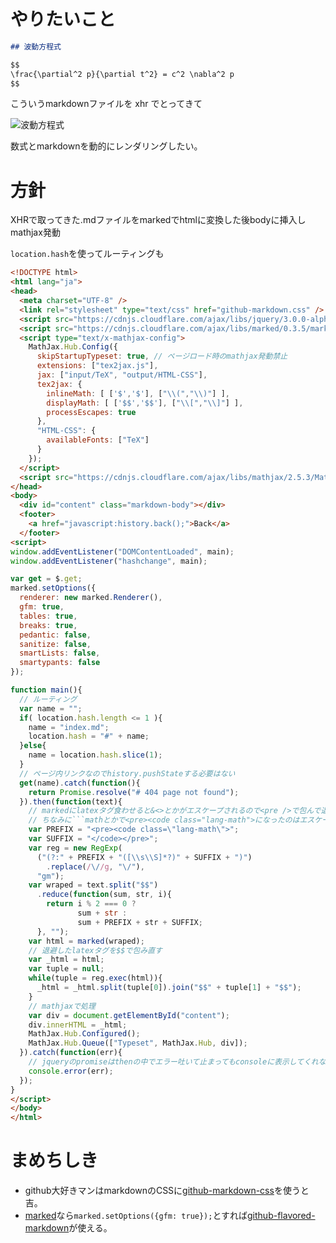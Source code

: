 # やりたいこと

```markdown
## 波動方程式

$$
\frac{\partial^2 p}{\partial t^2} = c^2 \nabla^2 p
$$

```
こういうmarkdownファイルを xhr でとってきて

![波動方程式](https://i.gyazo.com/4f6951726e3bdde2ff9641424a04e819.png)

数式とmarkdownを動的にレンダリングしたい。

# 方針
XHRで取ってきた.mdファイルをmarkedでhtmlに変換した後bodyに挿入しmathjax発動

`location.hash`を使ってルーティングも

```html
<!DOCTYPE html>
<html lang="ja">
<head>
  <meta charset="UTF-8" />
  <link rel="stylesheet" type="text/css" href="github-markdown.css" />
  <script src="https://cdnjs.cloudflare.com/ajax/libs/jquery/3.0.0-alpha1/jquery.min.js"></script>
  <script src="https://cdnjs.cloudflare.com/ajax/libs/marked/0.3.5/marked.min.js"></script>
  <script type="text/x-mathjax-config">
    MathJax.Hub.Config({
      skipStartupTypeset: true, // ページロード時のmathjax発動禁止
      extensions: ["tex2jax.js"],
      jax: ["input/TeX", "output/HTML-CSS"],
      tex2jax: {
        inlineMath: [ ['$','$'], ["\\(","\\)"] ],
        displayMath: [ ['$$','$$'], ["\\[","\\]"] ],
        processEscapes: true
      },
      "HTML-CSS": {
        availableFonts: ["TeX"]
      }
    });
  </script>
  <script src="https://cdnjs.cloudflare.com/ajax/libs/mathjax/2.5.3/MathJax.js?config=TeX-AMS-MML_HTMLorMML&delayStartupUntil=configured"></script>
</head>
<body>
  <div id="content" class="markdown-body"></div>
  <footer>
    <a href="javascript:history.back();">Back</a>
  </footer>
<script>
window.addEventListener("DOMContentLoaded", main);
window.addEventListener("hashchange", main);

var get = $.get;
marked.setOptions({
  renderer: new marked.Renderer(),
  gfm: true,
  tables: true,
  breaks: true,
  pedantic: false,
  sanitize: false,
  smartLists: false,
  smartypants: false
});

function main(){
  // ルーティング
  var name = "";
  if( location.hash.length <= 1 ){
    name = "index.md";
    location.hash = "#" + name;
  }else{
    name = location.hash.slice(1);
  }
  // ページ内リンクなのでhistory.pushStateする必要はない
  get(name).catch(function(){
    return Promise.resolve("# 404 page not found");
  }).then(function(text){
    // markedにlatexタグ食わせると&<>とかがエスケープされるので<pre />で包んで退避
    // ちなみに```mathとかで<pre><code class="lang-math">になったのはエスケープされるので注意
    var PREFIX = "<pre><code class=\"lang-math\">";
    var SUFFIX = "</code></pre>";
    var reg = new RegExp(
      ("(?:" + PREFIX + "([\\s\\S]*?)" + SUFFIX + ")")
        .replace(/\//g, "\/"),
      "gm");
    var wraped = text.split("$$")
      .reduce(function(sum, str, i){
        return i % 2 === 0 ?
               sum + str :
               sum + PREFIX + str + SUFFIX;
      }, "");
    var html = marked(wraped);
    // 退避したlatexタグを$$で包み直す
    var _html = html;
    var tuple = null;
    while(tuple = reg.exec(html)){
      _html = _html.split(tuple[0]).join("$$" + tuple[1] + "$$");
    }
    // mathjaxで処理
    var div = document.getElementById("content");
    div.innerHTML = _html;
    MathJax.Hub.Configured();
    MathJax.Hub.Queue(["Typeset", MathJax.Hub, div]);
  }).catch(function(err){
    // jqueryのpromiseはthenの中でエラー吐いて止まってもconsoleに表示してくれないので表示させる
    console.error(err);
  });
}
</script>
</body>
</html>
```

# まめちしき
* github大好きマンはmarkdownのCSSに[github-markdown-css](https://github.com/sindresorhus/github-markdown-css)を使うと吉。
* [marked](https://github.com/chjj/marked)なら`marked.setOptions({gfm: true});`とすれば[github-flavored-markdown](https://help.github.com/articles/github-flavored-markdown/)が使える。
